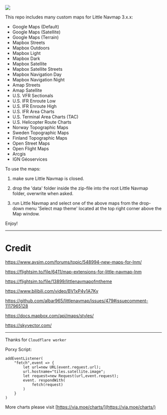 ![](https://cdn.via.moe/img/lnm-tool.jpg)

This repo includes many custom maps for Little Navmap 3.x.x:

* Google Maps (Default)
* Google Maps (Satellite)
* Google Maps (Terrain)
* Mapbox Streets
* Mapbox Outdoors
* Mapbox Light
* Mapbox Dark
* Mapbox Satellite
* Mapbox Satellite Streets
* Mapbox Navigation Day
* Mapbox Navigation Night
* Amap Streets
* Amap Satellite
* U.S. VFR Sectionals
* U.S. IFR Enroute Low
* U.S. IFR Enroute High
* U.S. IFR Area Charts
* U.S. Terminal Area Charts (TAC)
* U.S. Helicopter Route Charts
* Norway Topographic Maps
* Sweden Topographic Maps
* Finland Topographic Maps
* Open Street Maps
* Open Flight Maps
* Arcgis
* IGN Géoservices

To use the maps:

1. make sure Little Navmap is closed.

2. drop the 'data' folder inside the zip-file into the root Little Navmap folder, overwrite when asked.

3. run Little Navmap and select one of the above maps from the drop-down menu 'Select map theme' located at the top right corner above the Map window.

Enjoy! 

------

# Credit

https://www.avsim.com/forums/topic/548994-new-maps-for-lnm/

https://flightsim.to/file/6411/map-extensions-for-little-navmap-lnm

https://flightsim.to/file/13899/littlenavmapofmtheme

https://www.bilibili.com/video/BV1xP4y1A7Ky

https://github.com/albar965/littlenavmap/issues/479#issuecomment-1117965128

https://docs.mapbox.com/api/maps/styles/

https://skyvector.com/

-----

Thanks for `Cloudflare worker`

Porxy Script:

```
addEventListener(
	"fetch",event => {
		let url=new URL(event.request.url);
		url.hostname="tiles.satellite.image";
		let request=new Request(url,event.request);
		event. respondWith(
			fetch(request)
		)
	}
)
```

More charts please visit [https://via.moe/charts/](https://via.moe/charts/)
